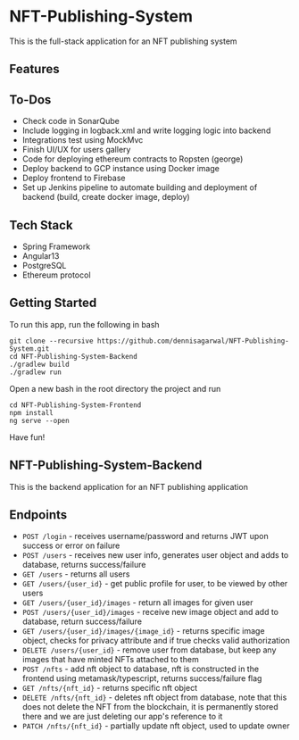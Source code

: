 # NFT-Publishing-System

This is the full-stack application for an NFT publishing system

## Features

## To-Dos
- Check code in SonarQube
- Include logging in logback.xml and write logging logic into backend
- Integrations test using MockMvc 
- Finish UI/UX for users gallery
- Code for deploying ethereum contracts to Ropsten (george)
- Deploy backend to GCP instance using Docker image
- Deploy frontend to Firebase
- Set up Jenkins pipeline to automate building and deployment of backend (build, create docker image, deploy)

## Tech Stack
- Spring Framework
- Angular13
- PostgreSQL
- Ethereum protocol


## Getting Started
To run this app, run the following in bash
```
git clone --recursive https://github.com/dennisagarwal/NFT-Publishing-System.git
cd NFT-Publishing-System-Backend
./gradlew build
./gradlew run
```
Open a new bash in the root directory the project and run
```
cd NFT-Publishing-System-Frontend
npm install
ng serve --open
```

Have fun!

## NFT-Publishing-System-Backend

This is the backend application for an NFT publishing application

## Endpoints
- `POST /login` - receives username/password and returns JWT upon success or error on failure
- `POST /users` - receives new user info, generates user object and adds to database, returns success/failure
- `GET /users` - returns all users
- `GET /users/{user_id}` - get public profile for user, to be viewed by other users
- `GET /users/{user_id}/images` - return all images for given user
- `POST /users/{user_id}/images` - receive new image object and add to database, return success/failure
- `GET /users/{user_id}/images/{image_id}` - returns specific image object, checks for privacy attribute and if true checks valid authorization
- `DELETE /users/{user_id}` - remove user from database, but keep any images that have minted NFTs attached to them
- `POST /nfts` - add nft object to database, nft is constructed in the frontend using metamask/typescript, returns success/failure flag
- `GET /nfts/{nft_id}` - returns specific nft object
- `DELETE /nfts/{nft_id}` - deletes nft object from database, note that this does not delete the NFT from the blockchain, it is permanently stored there and we are just deleting our app's reference to it
- `PATCH /nfts/{nft_id}` - partially update nft object, used to update owner
